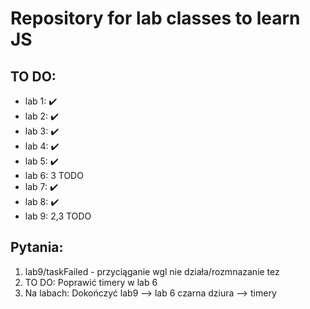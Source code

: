  # Repository for lab classes to learn JS  
 ## TO DO:
 - lab 1: ✔️
 - lab 2: ✔️
 - lab 3: ✔️
 - lab 4: ✔️
 - lab 5: ✔️
 - lab 6: 3 TODO
 - lab 7: ✔️
 - lab 8: ✔️
 - lab 9: 2,3 TODO

## Pytania:
 
 1. lab9/taskFailed - przyciąganie wgl nie działa/rozmnazanie tez
 2. TO DO: Poprawić timery w lab 6
 3. Na labach: Dokończyć lab9 --> lab 6 czarna dziura --> timery
 
 
